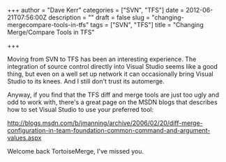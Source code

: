 +++
author = "Dave Kerr"
categories = ["SVN", "TFS"]
date = 2012-06-21T07:56:00Z
description = ""
draft = false
slug = "changing-mergecompare-tools-in-tfs"
tags = ["SVN", "TFS"]
title = "Changing Merge/Compare Tools in TFS"

+++


<p>Moving from SVN to TFS has been an interesting experience. The integration of source control directly into Visual Studio seems like a good thing, but even on a well set up network it can occasionally bring Visual Studio to its knees. And I still don't trust its automerge.</p>
<p>Anyway, if you find that the TFS diff and merge tools are just too ugly and odd to work with, there's a great page on the MSDN blogs that describes how to set Visual Studio to use your preferred tool:</p>
<p><a href="http://blogs.msdn.com/b/jmanning/archive/2006/02/20/diff-merge-configuration-in-team-foundation-common-command-and-argument-values.aspx">http://blogs.msdn.com/b/jmanning/archive/2006/02/20/diff-merge-configuration-in-team-foundation-common-command-and-argument-values.aspx</a></p>
<p>Welcome back TortoiseMerge, I've missed you.</p>

